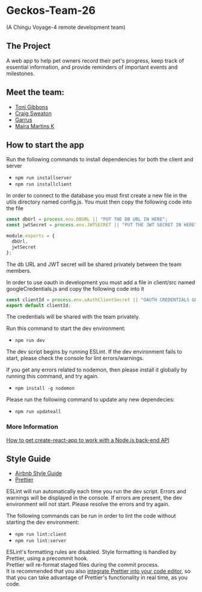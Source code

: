 # Geckos-Team-26

(A Chingu Voyage-4 remote development team)

## The Project

A web app to help pet owners record their pet's progress, keep track of essential information, and provide reminders of important events and milestones.

## Meet the team:

* [Toni Gibbons](https://github.com/8thDay)
* [Craig Sweaton](https://github.com/Fixy250185/)
* [Garrus](https://github.com/GarrusNapp)
* [Maíra Martins K](https://github.com/mairamartinsk)

## How to start the app

Run the following commands to install dependencies for both the client and server

* `npm run installserver`
* `npm run installclient`

In order to connect to the database you must first create a new file in the utils directory named config.js.
You must then copy the following code into the file

```javascript
const dbUrl = process.env.DBURL || "PUT THE DB URL IN HERE";
const jwtSecret = process.env.JWTSECRET || "PUT THE JWT SECRET IN HERE";

module.exports = {
  dbUrl,
  jwtSecret
};
```

The db URL and JWT secret will be shared privately between the team members.

In order to use oauth in development you must add a file in client/src named googleCredentials.js and copy the following code into it

```javascript
const clientId = process.env.oAuthClientSecret || "OAUTH CREDENTIALS GO HERE";
export default clientId;
```

The credentials will be shared with the team privately.

Run this command to start the dev environment:

* `npm run dev`

The dev script begins by running ESLint. If the dev environment fails to start, please check the console for lint errors/warnings.

If you get any errors related to nodemon, then please install it globally by running this command, and try again.

* `npm install -g nodemon`

Please run the following command to update any new dependecies:

* `npm run updateall`

### More Information

[How to get create-react-app to work with a Node.js back-end API](https://medium.freecodecamp.org/how-to-make-create-react-app-work-with-a-node-backend-api-7c5c48acb1b0)

## Style Guide

* [Airbnb Style Guide](https://github.com/airbnb/javascript#airbnb-javascript-style-guide)
* [Prettier](https://prettier.io)

ESLint will run automatically each time you run the dev script. Errors and warnings will be displayed in the console. If errors are present, the dev environment will not start. Please resolve the errors and try again.

The following commands can be run in order to lint the code without starting the dev environment:

* `npm run lint:client`
* `npm run lint:server`

ESLint's formatting rules are disabled. Style formatting is handled by Prettier, using a precommit hook.  
Prettier will re-format staged files during the commit process.  
It is recommended that you also [integrate Prettier into your code editor](https://prettier.io/docs/en/editors.html), so that you can take advantage of Prettier's functionality in real time, as you code.
